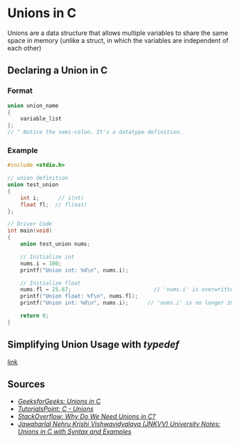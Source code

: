 # Unions in C
Unions are a data structure that allows multiple variables to share the same space in memory (unlike a struct, in which the variables are independent of each other)

## Declaring a Union in C

### Format
```C
union union_name 
{ 
    variable_list 
};    
// ^ Notice the semi-colon. It's a datatype definition.
```

### Example
```C
#include <stdio.h>

// union definition
union test_union
{
    int i;      // i(nt)
    float fl;  // fl(oat)
};

// Driver Code
int main(void)
{
    union test_union nums;

    // Initialize int
    nums.i = 100;
    printf("Union int: %d\n", nums.i);

    // Initialize float
    nums.fl = 25.67;                          // 'nums.i' is overwritten here
    printf("Union float: %f\n", nums.fl);
    printf("Union int: %d\n", nums.i);      // 'nums.i' is no longer 100

    return 0;
}
```

## Simplifying Union Usage with _typedef_
[link](https://www.tutorialspoint.com/cprogramming/c_typedef.htm)

## Sources
- [_GeeksforGeeks: Unions in C_](https://www.geeksforgeeks.org/union-c/)
- [_TutorialsPoint: C - Unions_](https://www.tutorialspoint.com/cprogramming/c_unions.htm)
- [_StackOverflow: Why Do We Need Unions in C?_](https://stackoverflow.com/questions/252552/why-do-we-need-c-unions)
- [_Jawaharlal Nehru Krishi Vishwavidyalaya (JNKVV) University Notes: Unions in C with Syntax and Examples_](http://www.jnkvv.org/PDF/25042020093559244201357.pdf)
